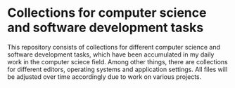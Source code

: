# Collections for computer science and software development tasks
This repository consists of collections for different computer science and software development tasks, which have been accumulated in my daily work in the computer sciece field. Among other things, there are collections for different editors, operating systems and application settings. All files will be adjusted over time accordingly due to work on various projects.